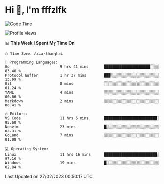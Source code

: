 # Hi 👋, I'm fffzlfk

<!--START_SECTION:waka-->
![Code Time](http://img.shields.io/badge/Code%20Time-55%20hrs%202%20mins-blue)

![Profile Views](http://img.shields.io/badge/Profile%20Views-7-blue)

📊 **This Week I Spent My Time On** 

```text
🕑︎ Time Zone: Asia/Shanghai

💬 Programming Languages: 
Go                       9 hrs 41 mins       █████████████████████░░░░   83.48 % 
Protocol Buffer          1 hr 37 mins        ███░░░░░░░░░░░░░░░░░░░░░░   13.99 % 
Git                      8 mins              ░░░░░░░░░░░░░░░░░░░░░░░░░   01.24 % 
YAML                     4 mins              ░░░░░░░░░░░░░░░░░░░░░░░░░   00.66 % 
Markdown                 2 mins              ░░░░░░░░░░░░░░░░░░░░░░░░░   00.41 % 

🔥 Editors: 
VS Code                  11 hrs 5 mins       ████████████████████████░   95.60 % 
Neovim                   23 mins             █░░░░░░░░░░░░░░░░░░░░░░░░   03.31 % 
GoLand                   7 mins              ░░░░░░░░░░░░░░░░░░░░░░░░░   01.08 % 

💻 Operating System: 
Linux                    11 hrs 16 mins      ████████████████████████░   97.16 % 
Windows                  19 mins             █░░░░░░░░░░░░░░░░░░░░░░░░   02.84 % 
```


 Last Updated on 27/02/2023 00:50:17 UTC
<!--END_SECTION:waka-->
